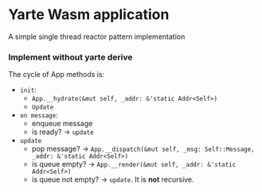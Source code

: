 # Yarte Wasm application
A simple single thread reactor pattern implementation

### Implement without yarte derive
The cycle of App methods is:
- `init`:
    - `App.__hydrate(&mut self, _addr: &'static Addr<Self>)`
    - `Update`
- `on message`:
    - enqueue message
    - is ready? -> `update`
- `update`
    - pop message? -> `App.__dispatch(&mut self, _msg: Self::Message, _addr: &'static Addr<Self>)`
    - is queue empty?  -> `App.__render(&mut self, _addr: &'static Addr<Self>)`
    - is queue not empty? -> `update`. It is **not** recursive.